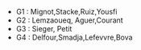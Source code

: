 * G1 : Mignot,Stacke,Ruiz,Yousfi
* G2 : Lemzaoueq, Aguer,Courant
* G3 : Sieger, Petit
* G4 : Delfour,Smadja,Lefevvre,Bova
